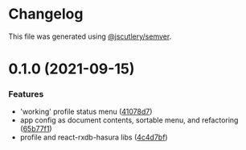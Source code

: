 # Changelog

This file was generated using [@jscutlery/semver](https://github.com/jscutlery/semver).

# 0.1.0 (2021-09-15)

### Features

- 'working' profile status menu ([41078d7](https://github.com/platyplus/platyplus/commit/41078d79e6d770a814d61b688ef236c75dcf0782))
- app config as document contents, sortable menu, and refactoring ([65b77f1](https://github.com/platyplus/platyplus/commit/65b77f1db86f93df601f8d31d014124dc104833c))
- profile and react-rxdb-hasura libs ([4c4d7bf](https://github.com/platyplus/platyplus/commit/4c4d7bf9656b6d8ed2ef7a1ca4817127365d7caf))
